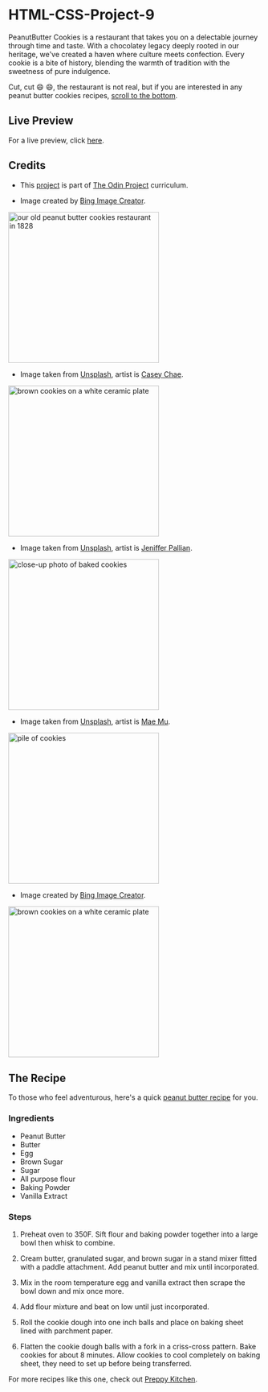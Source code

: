 # HTML-CSS-Project-9

PeanutButter Cookies is a restaurant that takes you on a delectable journey through time and taste. With a chocolatey legacy deeply rooted in our heritage, we've created a haven where culture meets confection. Every cookie is a bite of history, blending the warmth of tradition with the sweetness of pure indulgence.

Cut, cut 😄 😄, the restaurant is not real, but if you are interested in any peanut butter cookies recipes, [scroll to the bottom](https://github.com/lindelwa122/odin-landing-page#the-recipe).

## Live Preview
For a live preview, click [here](https://html-css-project-9-mayankchaudharyy.vercel.app/).

## Credits
- This [project](https://www.theodinproject.com/lessons/foundations-landing-page) is part of [The Odin Project](https://www.theodinproject.com/) curriculum.

- Image created by [Bing Image Creator](https://www.bing.com/images/create?form=FLPGEN).
<img height="300px" src="assets/images/restaurant-image.jpeg" alt="our old peanut butter cookies restaurant in 1828">

- Image taken from [Unsplash](https://unsplash.com), artist is [Casey Chae](https://unsplash.com/@chaseycasey).
<img height="300px" src="assets/images/cookie-001.jpg" alt="brown cookies on a white ceramic plate">

- Image taken from [Unsplash](https://unsplash.com), artist is [Jeniffer Pallian](https://unsplash.com/@foodess).
<img height="300px" src="assets/images/cookie-002.jpg" alt="close-up photo of baked cookies">

- Image taken from [Unsplash](https://unsplash.com), artist is [Mae Mu](https://unsplash.com/@picoftasty).
<img height="300px" src="assets/images/cookie-003.jpg" alt="pile of cookies">

- Image created by [Bing Image Creator](https://www.bing.com/images/create?form=FLPGEN).
<img height="300px" src="assets/images/cookie-004.jpeg" alt="brown cookies on a white ceramic plate">

## The Recipe
To those who feel adventurous, here's a quick [peanut butter recipe](https://preppykitchen.com/peanut-butter-cookies-recipe/) for you.

### Ingredients
- Peanut Butter
- Butter
- Egg
- Brown Sugar
- Sugar
- All purpose flour
- Baking Powder
- Vanilla Extract

### Steps
1. Preheat oven to 350F. Sift flour and baking powder together into a large bowl then whisk to combine.

2. Cream butter, granulated sugar, and brown sugar in a stand mixer fitted with a paddle attachment. Add peanut butter and mix until incorporated.

3. Mix in the room temperature egg and vanilla extract then scrape the bowl down and mix once more.

4. Add flour mixture and beat on low until just incorporated.

5.  Roll the cookie dough into one inch balls and place on baking sheet lined with parchment paper.

6. Flatten the cookie dough balls with a fork in a criss-cross pattern. Bake cookies for about 8 minutes. Allow cookies to cool completely on baking sheet, they need to set up before being transferred.

For more recipes like this one, check out [Preppy Kitchen](https://www.preppykitchen.com/).
